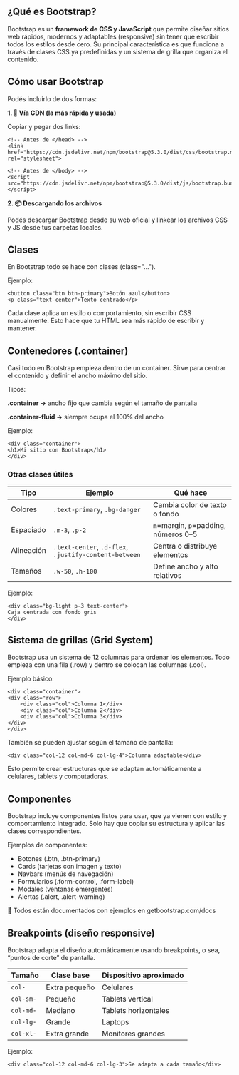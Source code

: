 ## ¿Qué es Bootstrap?

Bootstrap es un **framework de CSS y JavaScript** que permite diseñar sitios web rápidos, modernos y adaptables (responsive) sin tener que escribir todos los estilos desde cero.
Su principal característica es que funciona a través de clases CSS ya predefinidas y un sistema de grilla que organiza el contenido.

## Cómo usar Bootstrap

Podés incluirlo de dos formas:

**1. 🔗 Vía CDN (la más rápida y usada)**

Copiar y pegar dos links:

    <!-- Antes de </head> -->
    <link href="https://cdn.jsdelivr.net/npm/bootstrap@5.3.0/dist/css/bootstrap.min.css" rel="stylesheet">

    <!-- Antes de </body> -->
    <script src="https://cdn.jsdelivr.net/npm/bootstrap@5.3.0/dist/js/bootstrap.bundle.min.js"></script>

**2. 📦 Descargando los archivos**

Podés descargar Bootstrap desde su web oficial y linkear los archivos CSS y JS desde tus carpetas locales.

## Clases

En Bootstrap todo se hace con clases (class="...").

Ejemplo:

    <button class="btn btn-primary">Botón azul</button>
    <p class="text-center">Texto centrado</p>

Cada clase aplica un estilo o comportamiento, sin escribir CSS manualmente.
Esto hace que tu HTML sea más rápido de escribir y mantener.

## Contenedores (.container)

Casi todo en Bootstrap empieza dentro de un container.
Sirve para centrar el contenido y definir el ancho máximo del sitio.

Tipos:

**.container →** ancho fijo que cambia según el tamaño de pantalla

**.container-fluid →** siempre ocupa el 100% del ancho

Ejemplo:

    <div class="container">
    <h1>Mi sitio con Bootstrap</h1>
    </div>

### Otras clases útiles

| Tipo       | Ejemplo                                               | Qué hace                             |
| ---------- | ----------------------------------------------------- | ------------------------------------ |
| Colores    | `.text-primary`, `.bg-danger`                         | Cambia color de texto o fondo        |
| Espaciado  | `.m-3`, `.p-2`                                        | `m`=margin, `p`=padding, números 0–5 |
| Alineación | `.text-center`, `.d-flex`, `.justify-content-between` | Centra o distribuye elementos        |
| Tamaños    | `.w-50`, `.h-100`                                     | Define ancho y alto relativos        |

Ejemplo:

    <div class="bg-light p-3 text-center">
    Caja centrada con fondo gris
    </div>

## Sistema de grillas (Grid System)

Bootstrap usa un sistema de 12 columnas para ordenar los elementos.
Todo empieza con una fila (.row) y dentro se colocan las columnas (.col).

Ejemplo básico:

    <div class="container">
    <div class="row">
        <div class="col">Columna 1</div>
        <div class="col">Columna 2</div>
        <div class="col">Columna 3</div>
    </div>
    </div>

También se pueden ajustar según el tamaño de pantalla:

    <div class="col-12 col-md-6 col-lg-4">Columna adaptable</div>

Esto permite crear estructuras que se adaptan automáticamente a celulares, tablets y computadoras.

## Componentes

Bootstrap incluye componentes listos para usar, que ya vienen con estilo y comportamiento integrado.
Solo hay que copiar su estructura y aplicar las clases correspondientes.

Ejemplos de componentes:

- Botones (.btn, .btn-primary)
- Cards (tarjetas con imagen y texto)
- Navbars (menús de navegación)
- Formularios (.form-control, .form-label)
- Modales (ventanas emergentes)
- Alertas (.alert, .alert-warning)

📘 Todos están documentados con ejemplos en getbootstrap.com/docs

## Breakpoints (diseño responsive)

Bootstrap adapta el diseño automáticamente usando breakpoints, o sea, “puntos de corte” de pantalla.

| Tamaño    | Clase base    | Dispositivo aproximado |
| --------- | ------------- | ---------------------- |
| `col-`    | Extra pequeño | Celulares              |
| `col-sm-` | Pequeño       | Tablets vertical       |
| `col-md-` | Mediano       | Tablets horizontales   |
| `col-lg-` | Grande        | Laptops                |
| `col-xl-` | Extra grande  | Monitores grandes      |


Ejemplo:

    <div class="col-12 col-md-6 col-lg-3">Se adapta a cada tamaño</div>
